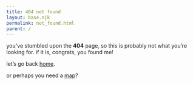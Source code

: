```yaml
---
title: 404 not found
layout: base.njk
permalink: not_found.html
parent: /
---
```


you’ve stumbled upon the **404** page, so this is probably not what you’re looking for. if it is, congrats, you found me!

let’s go back [home](/).

or perhaps you need a [map](/sitemap)?